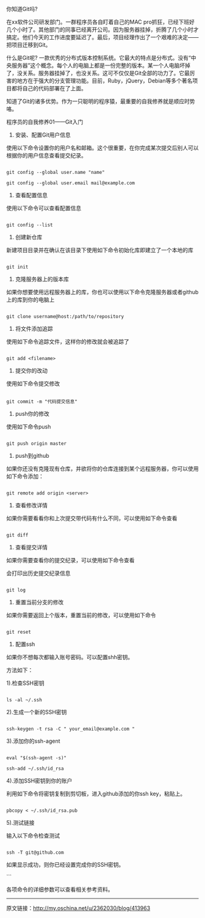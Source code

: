 你知道Git吗?

在xx软件公司研发部门。一群程序员各自盯着自己的MAC pro抓狂，已经下班好几个小时了。其他部门的同事已经离开公司。因为服务器挂掉，折腾了几个小时才搞定。他们今天的工作进度要延迟了。最后，项目经理作出了一个艰难的决定——把项目迁移到Git。

什么是Git呢? 一款优秀的分布式版本控制系统。它最大的特点是分布式。没有“中央服务器”这个概念。每个人的电脑上都是一份完整的版本。某一个人电脑坏掉了，没关系。服务器挂掉了，也没关系。这可不仅仅是Git全部的功力了。它最厉害的地方在于强大的分支管理功能。目前，Ruby，jQuery，Debian等多个著名项目都将自己的代码部署在了上面。

知道了Git的诸多优势。作为一只聪明的程序猿，最重要的自我修养就是顺应时势咯。

程序员的自我修养01——Git入门

1.	安装、配置Git用户信息

使用以下命令设置你的用户名和邮箱。这个很重要，在你完成某次提交后别人可以根据你的用户信息查看提交纪录。

```

git config --global user.name "name"

git config --global user.email mail@example.com

```

1.	查看配置信息

使用以下命令可以查看配置信息

```

git config --list

```

1.	创建新仓库

新建项目目录并在确认在该目录下使用如下命令初始化库即建立了一个本地的库

```

git init

```

1.	克隆服务器上的版本库

如果你想要使用远程服务器上的库，你也可以使用以下命令克隆服务器或者github上的库到你的电脑上

```

git clone username@host:/path/to/repository

```

1.	将文件添加追踪

使用如下命令追踪文件，这样你的修改就会被追踪了

```

git add <filename>

```

1.	提交你的改动

使用如下命令提交修改

```

git commit -m "代码提交信息"

```

1.	push你的修改

使用如下命令push

```

git push origin master

```

1.	push到github

如果你还没有克隆现有仓库，并欲将你的仓库连接到某个远程服务器，你可以使用如下命令添加：

```

git remote add origin <server>

```

1.	查看修改详情

如果你需要看看你和上次提交带代码有什么不同，可以使用如下命令查看

```

git diff

```

1.	查看提交详情

如果你需要查看你的提交纪录，可以使用如下命令查看

会打印出历史提交纪录信息

```

git log

```

1.	重置当前分支的修改

如果你需要返回上个版本，重置当前的修改，可以使用如下命令

```

git reset

```

1.	配置ssh

如果你不想每次都输入账号密码。可以配置shh密钥。

方法如下：

1).检查SSH密钥

```

ls -al ~/.ssh

```

2).生成一个新的SSH密钥

```

ssh-keygen -t rsa -C " your_email@example.com "

```

3).添加你的ssh-agent

```

eval "$(ssh-agent -s)"

ssh-add ~/.ssh/id_rsa

```

4).添加SSH密钥到你的账户

利用如下命令将密钥复制到剪切板，进入github添加的你ssh key，粘贴上。

```

pbcopy < ~/.ssh/id_rsa.pub

```

5).测试链接

输入以下命令检查测试

```

ssh -T git@github.com

```

如果显示成功，则你已经设置完成你的SSH密钥。

\`\`\`

各项命令的详细参数可以查看相关参考资料。

---

原文链接：http://my.oschina.net/u/2362030/blog/413963
